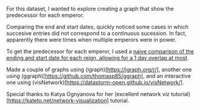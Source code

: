 For this dataset, I wanted to explore creating a graph that
show the predecessor for each emperor. 

Comparing the end and start dates, quickly noticed some cases in
which succesive entries did not correspond to a continuous
sucession. In fact, apparently there were times when multiple 
emperors were in power.

To get the predecessor for each emperor, I used a [naive 
comparison of the ending and start date for each reign, 
allowing for a 1 day overlap at most](https://github.com/jmcastagnetto/tidytuesday-kludges/blob/1455a8fef0ef9989da8c96480447d6a5eee01ca2/2019-08-13_roman-emperors/01-get-data.R#L6).

Made a couple of graphs using (igraph)[https://igraph.org/r/], another one using (ggraph)[https://github.com/thomasp85/ggraph], and an interactive one using (visNetwork)[https://datastorm-open.github.io/visNetwork/].

Special thanks to Katya Ognyanova for her (excellent network viz tutorial)[https://kateto.net/network-visualization] tutorial.

